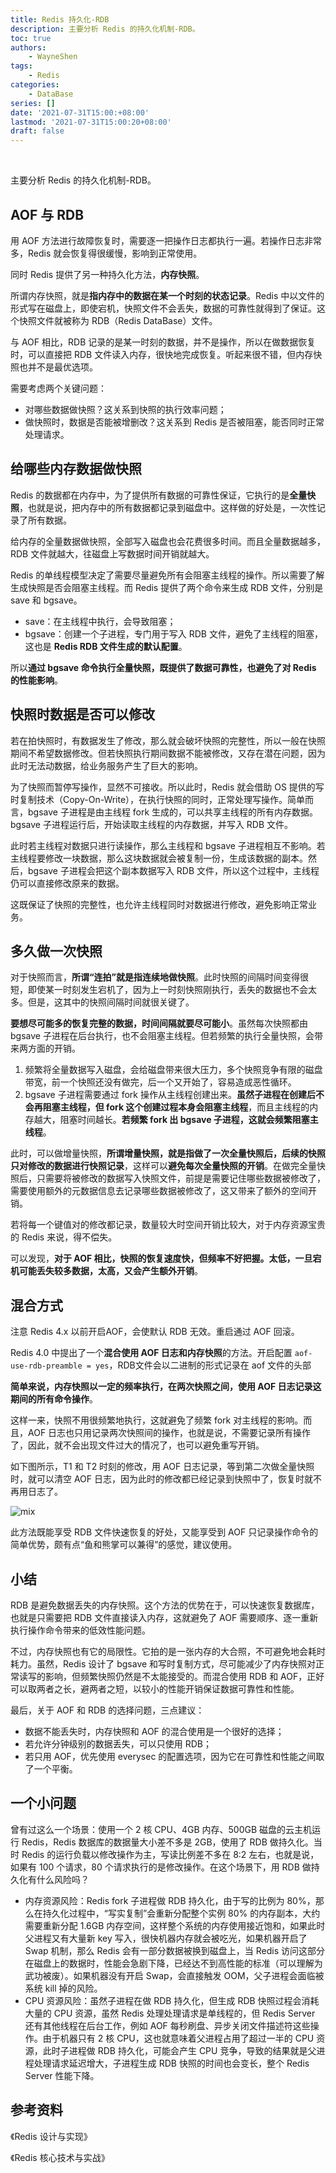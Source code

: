 ```yaml
---
title: Redis 持久化-RDB
description: 主要分析 Redis 的持久化机制-RDB。
toc: true
authors: 
    - WayneShen
tags: 
    - Redis
categories: 
    - DataBase
series: []
date: '2021-07-31T15:00:+08:00'
lastmod: '2021-07-31T15:00:20+08:00'
draft: false
---
```


</br>

主要分析 Redis 的持久化机制-RDB。

<!--more-->

## AOF 与 RDB

用 AOF 方法进行故障恢复时，需要逐一把操作日志都执行一遍。若操作日志非常多，Redis 就会恢复得很缓慢，影响到正常使用。

同时 Redis 提供了另一种持久化方法，**内存快照**。

所谓内存快照，就是**指内存中的数据在某一个时刻的状态记录**。Redis 中以文件的形式写在磁盘上，即使宕机，快照文件不会丢失，数据的可靠性就得到了保证。这个快照文件就被称为 RDB（Redis DataBase）文件。

与 AOF 相比，RDB 记录的是某一时刻的数据，并不是操作，所以在做数据恢复时，可以直接把 RDB 文件读入内存，很快地完成恢复。听起来很不错，但内存快照也并不是最优选项。

需要考虑两个关键问题：

+ 对哪些数据做快照？这关系到快照的执行效率问题；
+ 做快照时，数据是否能被增删改？这关系到 Redis 是否被阻塞，能否同时正常处理请求。

## 给哪些内存数据做快照

Redis 的数据都在内存中，为了提供所有数据的可靠性保证，它执行的是**全量快照**，也就是说，把内存中的所有数据都记录到磁盘中。这样做的好处是，一次性记录了所有数据。

给内存的全量数据做快照，全部写入磁盘也会花费很多时间。而且全量数据越多，RDB 文件就越大，往磁盘上写数据时间开销就越大。

Redis 的单线程模型决定了需要尽量避免所有会阻塞主线程的操作。所以需要了解生成快照是否会阻塞主线程。而 Redis 提供了两个命令来生成 RDB 文件，分别是 save 和 bgsave。

+ save：在主线程中执行，会导致阻塞；
+ bgsave：创建一个子进程，专门用于写入 RDB 文件，避免了主线程的阻塞，这也是 **Redis RDB 文件生成的默认配置**。

所以**通过 bgsave 命令执行全量快照，既提供了数据可靠性，也避免了对 Redis 的性能影响**。

## 快照时数据是否可以修改

若在拍快照时，有数据发生了修改，那么就会破坏快照的完整性，所以一般在快照期间不希望数据修改。但若快照执行期间数据不能被修改，又存在潜在问题，因为此时无法动数据，给业务服务产生了巨大的影响。

为了快照而暂停写操作，显然不可接收。所以此时，Redis 就会借助 OS 提供的写时复制技术（Copy-On-Write），在执行快照的同时，正常处理写操作。简单而言，bgsave 子进程是由主线程 fork 生成的，可以共享主线程的所有内存数据。bgsave 子进程运行后，开始读取主线程的内存数据，并写入 RDB 文件。

此时若主线程对数据只进行读操作，那么主线程和 bgsave 子进程相互不影响。若主线程要修改一块数据，那么这块数据就会被复制一份，生成该数据的副本。然后，bgsave 子进程会把这个副本数据写入 RDB 文件，所以这个过程中，主线程仍可以直接修改原来的数据。

这既保证了快照的完整性，也允许主线程同时对数据进行修改，避免影响正常业务。

## 多久做一次快照

对于快照而言，**所谓“连拍”就是指连续地做快照**。此时快照的间隔时间变得很短，即使某一时刻发生宕机了，因为上一时刻快照刚执行，丢失的数据也不会太多。但是，这其中的快照间隔时间就很关键了。

**要想尽可能多的恢复完整的数据，时间间隔就要尽可能小**。虽然每次快照都由 bgsave 子进程在后台执行，也不会阻塞主线程。但若频繁的执行全量快照，会带来两方面的开销。

1. 频繁将全量数据写入磁盘，会给磁盘带来很大压力，多个快照竞争有限的磁盘带宽，前一个快照还没有做完，后一个又开始了，容易造成恶性循环。
2. bgsave 子进程需要通过 fork 操作从主线程创建出来。**虽然子进程在创建后不会再阻塞主线程，但 fork 这个创建过程本身会阻塞主线程**，而且主线程的内存越大，阻塞时间越长。**若频繁 fork 出 bgsave 子进程，这就会频繁阻塞主线程**。

此时，可以做增量快照，**所谓增量快照，就是指做了一次全量快照后，后续的快照只对修改的数据进行快照记录**，这样可以**避免每次全量快照的开销**。在做完全量快照后，只需要将被修改的数据写入快照文件，前提是需要记住哪些数据被修改了，需要使用额外的元数据信息去记录哪些数据被修改了，这又带来了额外的空间开销。

若将每一个键值对的修改都记录，数量较大时空间开销比较大，对于内存资源宝贵的 Redis 来说，得不偿失。

可以发现，**对于 AOF 相比，快照的恢复速度快，但频率不好把握。太低，一旦宕机可能丢失较多数据，太高，又会产生额外开销**。

## 混合方式

注意 Redis 4.x 以前开启AOF，会使默认 RDB 无效。重启通过 AOF 回滚。

Redis 4.0 中提出了一个**混合使用 AOF 日志和内存快照**的方法。开启配置 `aof-use-rdb-preamble = yes`，RDB文件会以二进制的形式记录在 aof 文件的头部

**简单来说，内存快照以一定的频率执行，在两次快照之间，使用 AOF 日志记录这期间的所有命令操作**。

这样一来，快照不用很频繁地执行，这就避免了频繁 fork 对主线程的影响。而且，AOF 日志也只用记录两次快照间的操作，也就是说，不需要记录所有操作了，因此，就不会出现文件过大的情况了，也可以避免重写开销。

如下图所示，T1 和 T2 时刻的修改，用 AOF 日志记录，等到第二次做全量快照时，就可以清空 AOF 日志，因为此时的修改都已经记录到快照中了，恢复时就不再用日志了。

![mix](../../../assets/Redis持久化-RDB/mix.jpg)

此方法既能享受 RDB 文件快速恢复的好处，又能享受到 AOF 只记录操作命令的简单优势，颇有点“鱼和熊掌可以兼得”的感觉，建议使用。

## 小结

RDB 是避免数据丢失的内存快照。这个方法的优势在于，可以快速恢复数据库，也就是只需要把 RDB 文件直接读入内存，这就避免了 AOF 需要顺序、逐一重新执行操作命令带来的低效性能问题。

不过，内存快照也有它的局限性。它拍的是一张内存的大合照，不可避免地会耗时耗力。虽然，Redis 设计了 bgsave 和写时复制方式，尽可能减少了内存快照对正常读写的影响，但频繁快照仍然是不太能接受的。而混合使用 RDB 和 AOF，正好可以取两者之长，避两者之短，以较小的性能开销保证数据可靠性和性能。

最后，关于 AOF 和 RDB 的选择问题，三点建议：

- 数据不能丢失时，内存快照和 AOF 的混合使用是一个很好的选择；
- 若允许分钟级别的数据丢失，可以只使用 RDB；
- 若只用 AOF，优先使用 everysec 的配置选项，因为它在可靠性和性能之间取了一个平衡。

## 一个小问题

曾有过这么一个场景：使用一个 2 核 CPU、4GB 内存、500GB 磁盘的云主机运行 Redis，Redis 数据库的数据量大小差不多是 2GB，使用了 RDB 做持久化。当时 Redis 的运行负载以修改操作为主，写读比例差不多在 8:2 左右，也就是说，如果有 100 个请求，80 个请求执行的是修改操作。在这个场景下，用 RDB 做持久化有什么风险吗？

+ 内存资源风险：Redis fork 子进程做 RDB 持久化，由于写的比例为 80%，那么在持久化过程中，“写实复制”会重新分配整个实例 80% 的内存副本，大约需要重新分配 1.6GB 内存空间，这样整个系统的内存使用接近饱和，如果此时父进程又有大量新 key 写入，很快机器内存就会被吃光，如果机器开启了 Swap 机制，那么 Redis 会有一部分数据被换到磁盘上，当 Redis 访问这部分在磁盘上的数据时，性能会急剧下降，已经达不到高性能的标准（可以理解为武功被废）。如果机器没有开启 Swap，会直接触发 OOM，父子进程会面临被系统 kill 掉的风险。
+ CPU 资源风险：虽然子进程在做 RDB 持久化，但生成 RDB 快照过程会消耗大量的 CPU 资源，虽然 Redis 处理处理请求是单线程的，但 Redis Server 还有其他线程在后台工作，例如 AOF 每秒刷盘、异步关闭文件描述符这些操作。由于机器只有 2 核 CPU，这也就意味着父进程占用了超过一半的 CPU 资源，此时子进程做 RDB 持久化，可能会产生 CPU 竞争，导致的结果就是父进程处理请求延迟增大，子进程生成 RDB 快照的时间也会变长，整个 Redis Server 性能下降。

## 参考资料

《Redis 设计与实现》

《Redis 核心技术与实战》